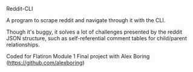 Reddit-CLI

A program to scrape reddit and navigate through it with the CLI.

Though it's buggy, it solves a lot of challenges presented by the reddit JSON structure, such as self-referential comment tables for child/parent relationships. 

Coded for Flatiron Module 1 Final project with Alex Boring (https://github.com/alexboring)
